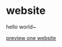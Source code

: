 

# website

hello world~

[preview one website](https://komolei.github.io/work/homeDecoration/assets/html/index.html#)
